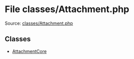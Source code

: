 File classes/Attachment.php
=========

Source: [classes/Attachment.php](https://github.com/PrestaShop/PrestaShop/blob/1.5.4.0/classes/Attachment.php)


Classes
-------

* [AttachmentCore](class.AttachmentCore.md)

